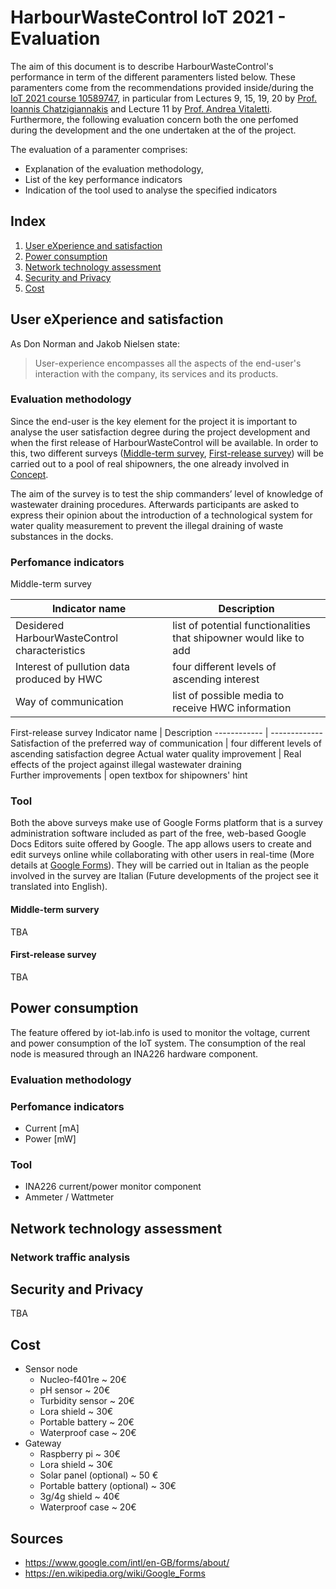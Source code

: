 # HarbourWasteControl IoT 2021 - Evaluation
The aim of this document is to describe HarbourWasteControl's performance in term of the different paramenters listed below. These paramenters come from the recommendations provided inside/during the [IoT 2021 course 10589747](http://ichatz.me/Site/InternetOfThings2021), in particular from Lectures 9, 15, 19, 20 by [Prof. Ioannis Chatzigiannakis](https://github.com/ichatz) and Lecture 11 by [Prof. Andrea Vitaletti](https://github.com/andreavitaletti). Furthermore, the following evaluation concern both the one perfomed during the development and the one undertaken at the of the project.     

The evaluation of a paramenter comprises:
* Explanation of the evaluation methodology, 
* List of the key performance indicators 
* Indication of the tool used to analyse the specified indicators   

## Index
1. [User eXperience and satisfaction](Evaluation.md/#User-eXperience-and-satisfaction)
2. [Power consumption](Evaluation.md/#Power-consumption)
3. [Network technology assessment](Evaluation.md/#Network-technology-assessment)
4. [Security and Privacy](Evaluation.md/#Security-and-Privacy)
5. [Cost](Evaluation.md/#Cost)

## User eXperience and satisfaction 
As Don Norman and Jakob Nielsen state:
> User-experience encompasses all the aspects of the end-user's interaction with the company, its services and its products.

### Evaluation methodology
Since the end-user is the key element for the project it is important to analyse the user satisfaction degree during the project development and when the first release of HarbourWasteControl will be available. In order to this, two different surveys ([Middle-term survey](/Evaluation#Middle-term-survery), [First-release survey](/Evaluation#First-release-survey)) will be carried out to a pool of real shipowners, the one already involved in [Concept](/Concept.md).
 
The aim of the survey is to test the ship commanders’ level of knowledge of wastewater draining procedures. Afterwards participants are asked to express their opinion about the introduction of a technological system for water quality measurement to prevent the illegal draining of waste substances in the docks.

### Perfomance indicators
Middle-term survey

Indicator name | Description
------------ | -------------
Desidered HarbourWasteControl characteristics | list of potential functionalities that shipowner would like to add
Interest of pullution data produced by HWC | four different levels of ascending interest
Way of communication | list of possible media to receive HWC information 

First-release survey
Indicator name | Description
------------ | -------------
Satisfaction of the preferred way of communication | four different levels of ascending satisfaction degree
Actual water quality improvement | Real effects of the project against illegal wastewater draining  
Further improvements | open textbox for shipowners' hint  

### Tool
Both the above surveys make use of Google Forms platform that is a survey administration software included as part of the free, web-based Google Docs Editors suite offered by Google. The app allows users to create and edit surveys online while collaborating with other users in real-time (More details at [Google Forms](https://www.google.com/intl/en-GB/forms/about/)).
They will be carried out in Italian as the people involved in the survey are Italian (Future developments of the project see it translated into English). 


#### Middle-term survery
TBA

#### First-release survey
TBA

## Power consumption
The feature offered by iot-lab.info is used to monitor the voltage, current and power consumption of the IoT system. 
The consumption of the real node is measured through an INA226 hardware component.

### Evaluation methodology


### Perfomance indicators
* Current [mA]
* Power [mW]

### Tool
* INA226 current/power monitor component
* Ammeter / Wattmeter

## Network technology assessment
### Network traffic analysis

## Security and Privacy 
TBA

## Cost
* Sensor node
  * Nucleo-f401re ~ 20€
  * pH sensor ~ 20€
  * Turbidity sensor ~ 20€
  * Lora shield ~ 30€
  * Portable battery ~ 20€
  * Waterproof case ~ 20€
* Gateway
  * Raspberry pi ~ 30€
  * Lora shield ~ 30€
  * Solar panel (optional) ~ 50 €
  * Portable battery (optional) ~ 30€
  * 3g/4g shield ~ 40€
  * Waterproof case ~ 20€

## Sources
* https://www.google.com/intl/en-GB/forms/about/
* https://en.wikipedia.org/wiki/Google_Forms
